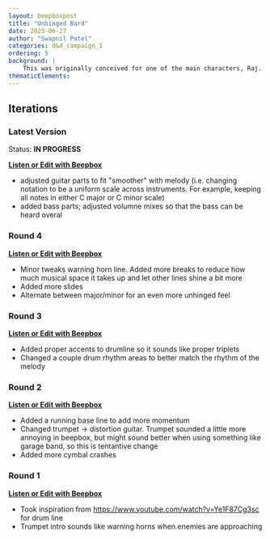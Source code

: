 ```yaml
---
layout: beepboxpost
title: "Unhinged Bard"
date: 2023-06-27
author: "Swapnil Patel"
categories: d&d_campaign_1
ordering: 5
background: |
    This was originally conceived for one of the main characters, Raj. Raj is bombastic, good-hearted and, as the bard of the group, always has an instrument in hand. This would have been the soundtrack when Raj enters battle, however the conception ended up a little too unhinged for his personality. So instead, this has evolved into a hypothetical theme if Raj's morality became corrupted. 
thematicElements:
---
```


## Iterations

### Latest Version

Status: **IN PROGRESS**

[**Listen or Edit with Beepbox**](https://www.beepbox.co/#9n42sbk0l00e0jt4Ia7g0jj0fr0i0o4352T1v2ub0f10m8q011d23A0F0B9Q0000Pe850E262479T7v4u70f40p61770q72f5q0E21990l65d06HT-SRJJJJIAAAAAh0IaE1c11T1v2u61f0qwx10v311d08A5F2B6Q0530Pf636E2b677T1v0u52f0qwx10v311d08A1F2B4Q00b0Pf519E3b662876T4v2uf0f0q011z6666ji8k8k3jSBKSJJAArriiiiii07JCABrzrrrrrrr00YrkqHrsrrrrjr005zrAqzrjzrrqr1jRjrqGGrrzsrsA099ijrABJJJIAzrrtirqrqjqixzsrAjrqjiqaqqysttAJqjikikrizrHtBJJAzArzrIsRCITKSS099ijrAJS____Qg99habbCAYrDzh00E0T4v1u04f0q011z6666ji8k8k3jSBKSJJAArriiiiii07JCABrzrrrrrrr00YrkqHrsrrrrjr005zrAqzrjzrrqr1jRjrqGGrrzsrsA099ijrABJJJIAzrrtirqrqjqixzsrAjrqjiqaqqysttAJqjikikrizrHtBJJAzArzrIsRCITKSS099ijrAJS____Qg99habbCAYrDzh00E0bcoNw00s000248h38k8h3iNaC9ctqRGmJqzDexaQG288O48lxwy24gO48gFiC8gx3wak8h32g90A2g90A2w91w2go046011w0gog4p2d2FH-B2qvyg9WqiuglP-vfMzpFZKVjdcISLEYPjZSQQ_DVM1dfYFF_f_RdzWW0jjU43w60g5lmFljhhhhhj0lklt7Yfp_7yvC2uwDE9Wq_oNVu05dQ_0WuCR-1HQ6LjnY2-wLjjY4YwjO1fUECN-5d7PU0EKyAQ_5dHY3njo_duEi7s6LA4Z5I10U1j8g5lA1rlnj8s06LI73YwsLN5klhn4twq-ijO1eCvg7A1-Uf5Z0Vvy04Qv2LvfPUSAQ_0kQ-6AqE6GGKGGKGGPjYmjjZllRlo39fh9fj9fOhzQ6fgoZ5kzGlkQlkQkQSlRq5dd5td5ddcz8sLxfj9fjVfjhfj9fj9fFo1OZcDbWp6fj9zQOjQOjQOjYAsLgjQlTRq1OZ5aDvfwrNBtCwsLgjQmllrA1jlllhjj0Rl1jtfMeDFJvwqZ1HQR_0LEbW92gbWp-wZ0Z0Z0Z0Z0Z0Z0Z0Z0Z0Z0-wf0zM8ZgZgY0fkfkfmfkfkfmfwgYwfqf03R3S3M0ZEZgZoZ8ZU-k3M8Y0fmfifmfkf03M0ZMY0f03w2QPUPwgqCceg7g7AO7A1Q1VcxV0t0uj8ug7g7jhAyKAdcV56g7g7A8D8Ocz8Ocz8Ocz8OfcO3qoMVcxQO7AO7AO7j8uj8uj8tcxVcCnFA7R0t0uj8ug7g7AOlQO6FDNA1VcBuCguM7g7AOlQO7I1VcBtcxX0t0v9AlQO7I1VcBtcxX0t0uj9nj8vo1VcCTj9nj8ug7AOlFEOg-h8fy0_20Ywf83O0ZCgYwfo3O0Ywf830aCQdL4G9UeFEYp1eCN-aCU_nAjFVM-MjQ4Z1fgjRdQuWIw00)

- adjusted guitar parts to fit "smoother" with melody (i.e. changing notation to be a uniform scale across instruments. For example, keeping all notes in either C major or C minor scale)
- added bass parts; adjusted volumne mixes so that the bass can be heard overal

### Round 4

[**Listen or Edit with Beepbox**](https://www.beepbox.co/#9n32sbk0l00e0jt4Ia7g0jj0fr2i0o435T1v0ub0f10m8q011d23A0F0B9Q0000Pe850E262479T7v3u70f40p61770q72f5q0E21990l65d06HT-SRJJJJIAAAAAh0IaE1c11T1v2u61f0qwx10v311d08A5F2B6Q0530Pf636E2b677T4v0uf0f0q011z6666ji8k8k3jSBKSJJAArriiiiii07JCABrzrrrrrrr00YrkqHrsrrrrjr005zrAqzrjzrrqr1jRjrqGGrrzsrsA099ijrABJJJIAzrrtirqrqjqixzsrAjrqjiqaqqysttAJqjikikrizrHtBJJAzArzrIsRCITKSS099ijrAJS____Qg99habbCAYrDzh00E0T4v0u04f0q011z6666ji8k8k3jSBKSJJAArriiiiii07JCABrzrrrrrrr00YrkqHrsrrrrjr005zrAqzrjzrrqr1jRjrqGGrrzsrsA099ijrABJJJIAzrrtirqrqjqixzsrAjrqjiqaqqysttAJqjikikrizrHtBJJAzArzrIsRCITKSS099ijrAJS____Qg99habbCAYrDzh00E0bcoNw00s000248h38k8h3iBaAFctqRGmJqzDexaQG288O48lxwy24gMA2g90A2g90E2go0A6011w0go046410p2aHFH-B2qvyg9WqiuglP-vfMzpFZKVjdcISLEYPjZSQQ_DVM1dfYFF_f_RdzWW0jjU43w60g5lmFjjhhhhhj0lklt7Yfp_7yvC2uwDE9Wq_oNVu05dQ_0WuCR-1HQ6LjnY2-wLjjY4YwjO1fUECN-5d7PU0EKyAQ_5dHY3njo_duEi7s6LA4Z5I10U1j8g5lA1rlnj8s06LI73YwsLN055klN7o6LAAYwjFDQ1V0vK3Ns5dfxF6G1GGHGGHGGIQ_5IGGKGH0p9W99Wp9-icuwNW37EGAtiGCyGCyCCOKHgFFEHFEFFFAp3BY9Wp9Wv9Wq9Wp9Wp9Zb0enFAVvj8NWpcuCiuCiuCivAzBW2uyK-HgenEFkXVY3kQ_BtCwsLgjQmllrA1jlllhjj0Rl1qpYpM8dj6783E3Op3O0W0YCgYwewf9Af83E3FEOhni6Csyz83E3O4jAp6hAp6hAp6hAp7Cp1JcosCgWp3Op3Op3FAf9Af9AeCgYCjbQO3Wwewf9Af83E3OpaWp3kPUO0YCiLj8fo3E3OpaWp3S0YCiKCgZwewfAOaWp3S0YCiKCgZwewf9AHFAfI0YCjrFAHFAf83OpaQQp8v8A7N0vx0ug7A1V0uP8ug7I1V0ug7A1w5jq6Tyl4Y7kQucwDjo_5jsvHO9QYUvo9W2uwDE9WCWftmg00)

- Minor tweaks warning horn line. Added more breaks to reduce how much musical space it takes up and let other lines shine a bit more
- Added more slides
- Alternate between major/minor for an even more unhinged feel

### Round 3

[**Listen or Edit with Beepbox**](https://www.beepbox.co/#9n32s7k0l00e0jt4Ia7g0jj0fr2i0o435T1v0ub0f10m8q011d23A0F0B9Q0000Pe850E262479T7v1u71f50p61770q72d42g3q0F21a90k762d06HT-SRJJJJIAAAAAh0IaE1c11T1v2u61f0qwx10v311d08A5F2B6Q0530Pf636E2b677T4v0uf0f0q011z6666ji8k8k3jSBKSJJAArriiiiii07JCABrzrrrrrrr00YrkqHrsrrrrjr005zrAqzrjzrrqr1jRjrqGGrrzsrsA099ijrABJJJIAzrrtirqrqjqixzsrAjrqjiqaqqysttAJqjikikrizrHtBJJAzArzrIsRCITKSS099ijrAJS____Qg99habbCAYrDzh00E0T4v0uf0f0q011z6666ji8k8k3jSBKSJJAArriiiiii07JCABrzrrrrrrr00YrkqHrsrrrrjr005zrAqzrjzrrqr1jRjrqGGrrzsrsA099ijrABJJJIAzrrtirqrqjqixzsrAjrqjiqaqqysttAJqjikikrizrHtBJJAzArzrIsRCITKSS099ijrAJS____Qg99habbCAYrDzh00E0b0000000000248h3808h38gxi4csx25ggxjDexakG288O58k9wy24gMA2g90A2g90E2go0A6011w0go046410p29dFH-B2qvyg9WqiugA92PjXtWCqppJvhZCDXKDatjj_nV_QSfBa0Q21M3082GHkFFEEEEEFways02CWvwtfjq_0RW3nFH-1vgnFF-2ug9V0DYkjo_2CzVY0knhiqvzN3yq-k93KdzoJw870ap20GIwbqGWp3E3oe70aqv2i5llllllllllCDWBBkRllo59fh9fj9fO5d45jhrjh0QQrBRmteljArBlpsVBuBjlBPBkV0ellBPClYGNfj9fh9fh9fh9fh9fFoNOZcDbWp6fj9zQOjQOjQOjYAsLgjQmmlq1OZ5dl5dg5FDND0wRcoswewf9Af83E3Op3O0W0YCgYweweCz95t8qpOacwewf8hehAp6hAp6hAp6hAupA6QNxOp3FAf9Af9AeCgYCgYCgWp3OpcLj8fG0W0YCgYwewf9AHFAdjfz83OpaZcwZwewf9AHFAfo3OpaWp3S0W0-j8HFAfo3OpaWp3S0W0YCiKCg-M3OpdKCiKCgYwf9AHjhAxYygv41-41V0ug7A1XcxV0uM7A1V0ug60ldEru9kjMtjhUO2tdzYldN-L8DjPxZwDE9W2uwDGrEZRp000)

- Added proper accents to drumline so it sounds like proper triplets
- Changed a couple drum rhythm areas to better match the rhythm of the melody 

### Round 2

[**Listen or Edit with Beepbox**](https://www.beepbox.co/#9n32s7k0l00e0jt4Ia7g0jj0fr2i0o435T1v0ub0f10m8q011d23A0F0B9Q0000Pe850E262479T7v1u71f50p61770q72d42g3q0F21a90k762d06HT-SRJJJJIAAAAAh0IaE1c11T1v2u61f0qwx10v311d08A5F2B6Q0530Pf636E2b677T4v0uf0f0q011z6666ji8k8k3jSBKSJJAArriiiiii07JCABrzrrrrrrr00YrkqHrsrrrrjr005zrAqzrjzrrqr1jRjrqGGrrzsrsA099ijrABJJJIAzrrtirqrqjqixzsrAjrqjiqaqqysttAJqjikikrizrHtBJJAzArzrIsRCITKSS099ijrAJS____Qg99habbCAYrDzh00E0T4v0uf0f0q011z6666ji8k8k3jSBKSJJAArriiiiii07JCABrzrrrrrrr00YrkqHrsrrrrjr005zrAqzrjzrrqr1jRjrqGGrrzsrsA099ijrABJJJIAzrrtirqrqjqixzsrAjrqjiqaqqysttAJqjikikrizrHtBJJAzArzrIsRCITKSS099ijrAJS____Qg99habbCAYrDzh00E0b0000000000248h3808h38gxi4csx25ggxjDexakG288O58k9wy24gMA2g90A2g92Cego0A6011w0go046010p28bFH-B2qvyg9WqiugA92PjXtWCqppJvhZCDXKDatjj_nV_QSfBa0Q21M3082GHkFFEEEEEFways02CWvwtfjq_0RW3nFH-1vgnFF-2ug9V0DYkjo_2CzVY0knhiqvzN3yq-k93KdzoJw870ap20GIwbqGWp3E3oe70aqv2i5llllllllllCDWBBkRllo59fh9fj9fO5d45jhrjh0QQrBRmteljArBlpsVBuBjlBPBkV0ellBPClYGNfj9fh9fh9fh9fh9fFoNOZcDbWp6fj9zQOjQOjQOjYAsLgjQmmlq1OZ5dl5dg5d6s3wgW0WgWgW0WgWgW0WgWgW0Z8HF3jehhA1Q1V29Ocz8Ocz8Ocz8OcyPhAO3FAeCgWp3FAeCgWp3FAeCgWpcKCz91QxQ1QxQxQ1QBuh8ug7AOlYA7i7g7ilQ1QxQBt0t8t0uAlQ1QxQBt0t8t0t9ng7F1QCTglQ1QxQBt0o0GrgSYiEDwWCzNA4Wr7UGrzZuheDD3X1fgjQ4Z1fkThXGO000)

- Added a running base line to add more momentum
- Changed trumpet -> distortion guitar. Trumpet sounded a little more annoying in beepbox, but might sound better when using something like garage band, so this is tentantive change
- Added more cymbal crashes

### Round 1

[**Listen or Edit with Beepbox**](https://jummbus.bitbucket.io/#j5N07Unnamedn320s0k0l00e0jt4Ia7g0jj0vr2O_U0000000000i300000o424T1v0pub0f173q050Oa0d230A0F0B9Q0000Pe850R0000E262479T1v0pub1f163q050Oa0d230A0F1B7Q0000Pe800R0000E179T1v0pu95f0000q0D1600Oa70d190AcFhBcQ0358P8888R0000E1bfT4v0puf0f1a0q050Oa0z6666ji8k8k3jSBKSJJAArriiiiii07JCABrzrrrrrrr00YrkqHrsrrrrjr005zrAqzrjzrrqr1jRjrqGGrrzsrsA099ijrABJJJIAzrrtirqrqjqixzsrAjrqjiqaqqysttAJqjikikrizrHtBJJAzArzrIsRCITKSS099ijrAJS____Qg99habbCAYrDzh00E0T4v0puf0f1a0q050Oa0z6666ji8k8k3jSBKSJJAArriiiiii07JCABrzrrrrrrr00YrkqHrsrrrrjr005zrAqzrjzrrqr1jRjrqGGrrzsrsA099ijrABJJJIAzrrtirqrqjqixzsrAjrqjiqaqqysttAJqjikikrizrHtBJJAzArzrIsRCITKSS099ijrAJS____Qg99habbCAYrDzh00E0b0000000000001111892011324445446744458445000000000000000000001123141414141414567400200000000000000000p26yFB-AE9A-x84Z6yjO4x8qOgEQa52xgEQGhe2MOvdsl6d6b3dv8UOsWdadAOvnIpuZcNZB09A-0ws0PJSBi0001jeDQxQZcLQ1vgbQOvg9V0DA2uCq-Aduwq_y1cNZ1cDQ82DiX1IquEi7qdxIaI10U1hA82BkKRqlezrXxI3xM000apQ-rhQYLmtRZvtvnTvRXEQgJj9Z5iwqd61wad6GCfwo6V0w0000FAUIkNMs0Q4OshOd38V6xAszgGp7xy8Dj9N5csgEp2xA41N38p38p38p38p38p2NczMN69xAUz6z78NOcqcsz78NENOcj7-cnx6xUNOd38A_c8FAUxAoA_8K8Qe8AZ2zh9W6hEsy9W56yjQad2yjQd5hduwjQad4DE0000aoU14Z0Dj9N2wtLkPfPv4B000000)

- Took inspiration from https://www.youtube.com/watch?v=Ye1F87Cg3sc for drum line
- Trumpet intro sounds like warning horns when enemies are approaching
